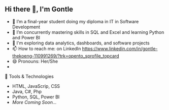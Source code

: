 ## Hi there 👋, I'm Gontle

- 🔭 I’m a final-year student doing my diploma in IT in Software Development
- 🌱 I’m concurrently mastering skills in SQL and  Excel and learning Python and Power BI
- 👀 I'm exploring data analytics, dashboards, and software projects
- 📫 How to reach me: on LinkedIn https://www.linkedin.com/in/gontle-thekoeng-110991269/?trk=opento_sprofile_topcard
- 😄 Pronouns: Her/She
- 

🔧 Tools & Technologies
- HTML, JavaScrip, CSS
- Java, C#, Php
- Python, SQL, Power BI
- *More Coming Soon...*


